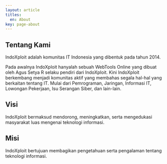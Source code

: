 ```yaml
---
layout: article
titles:
  en: About
key: page-about
---
```


## Tentang Kami
IndoXploit adalah komunitas IT Indonesia yang dibentuk pada tahun 2014.

Pada awalnya IndoXploit hanyalah sebuah WebTools Online yang dibuat oleh Agus Setya R selaku pendiri dari IndoXploit. Kini IndoXploit berkembang menjadi komunitas aktif yang membahas segala hal-hal yang berkaitan tentang IT. Mulai dari Pemrograman, Jaringan, Informasi IT, Lowongan Pekerjaan, Isu Serangan Siber, dan lain-lain.

## Visi
IndoXploit bermaksud mendorong, meningkatkan, serta mengedukasi masyarakat luas mengenai teknologi informasi.

## Misi
IndoXploit bertujuan membagikan pengetahuan serta pengalaman tentang teknologi informasi.
